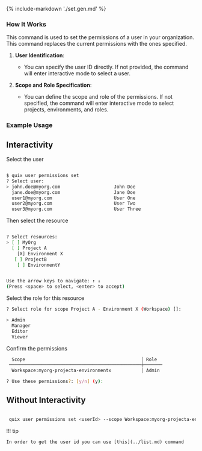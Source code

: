{% include-markdown './set.gen.md' %}
### How It Works

This command is used to set the permissions of a user in your organization. This command replaces the current permissions with the ones specified.

1. **User Identification**:
    - You can specify the user ID directly. If not provided, the command will enter interactive mode to select a user.

2. **Scope and Role Specification**:
    - You can define the scope and role of the permissions. If not specified, the command will enter interactive mode to select projects, environments, and roles.


### Example Usage

## Interactivity

Select the user

```bash

$ quix user permissions set
? Select user:
> john.doe@myorg.com                    John Doe
  jane.doe@myorg.com                    Jane Doe
  user1@myorg.com                       User One
  user2@myorg.com                       User Two
  user3@myorg.com                       User Three

```

Then select the resource

```bash

? Select resources:
> [ ] MyOrg
  [ ] Project A
    [X] Environment X
   [ ] ProjectB
    [ ] EnvironmentY


Use the arrow keys to navigate: ↑ ↓
(Press <space> to select, <enter> to accept)
```

Select the role for this resource

```bash
? Select role for scope Project A - Environment X (Workspace) []:

> Admin
  Manager
  Editor
  Viewer

```

Confirm the permissions

```bash
  Scope                                           │ Role
 ─────────────────────────────────────────────────┼───────
  Workspace:myorg-projecta-environmentx           │ Admin

? Use these permissions?: [y/n] (y):
```

## Without Interactivity

```bash

 quix user permissions set <userId> --scope Workspace:myorg-projecta-environmentx --role Admin

```

!!! tip

    In order to get the user id you can use [this](../list.md) command